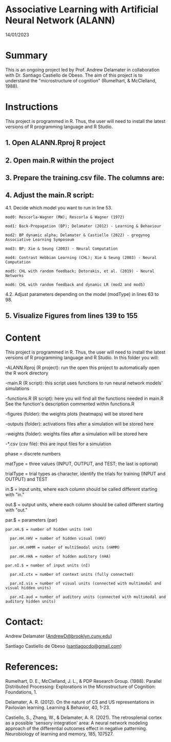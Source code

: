 # Associative Learning with Artificial Neural Network (ALANN)
14/01/2023



# Summary
This is an ongoing project led by Prof. Andrew Delamater in collaboration with Dr. Santiago Castiello de Obeso. The aim of this project is to understand the "microstructure of cognition" (Rumelhart, & McClelland, 1988).



# Instructions
This project is programmed in R. Thus, the user will need to install the latest versions of R programming language and R Studio. 

## 1. Open ALANN.Rproj R project ##

## 2. Open main.R within the project ##

## 3. Prepare the training.csv file. The columns are: ##
      
## 4. Adjust the main.R script: ##
  
  4.1. Decide which model you want to run in line 53. 
    
    mod0: Rescorla-Wagner (RW); Rescorla & Wagner (1972)
    
    mod1: Back-Propagation (BP); Delamater (2012) - Learning & Behaviour
    
    mod2: BP dynamic alpha; Delamater & Castiello (2022) - gregynog Associative Learning Symposoum
    
    mod3: BP; Xie & Seung (2003) - Neural Computation
    
    mod4: Contrast Hebbian Learning (CHL); Xie & Seung (2003) - Neural Computation
    
    mod5: CHL with random feedback; Detorakis, et al. (2019) - Neural Networks
    
    mod6: CHL with random feedback and dynamic LR (mod2 and mod5)
  
  4.2. Adjust parameters depending on the model (modType) in lines 63 to 98.
  
## 5. Visualize Figures from lines 139 to 155 ##



# Content
This project is programmed in R. Thus, the user will need to install the latest versions of R programming language and R Studio. In this folder you will:

-ALANN.Rproj (R project): run the open this project to automatically open the R work directory 

-main.R (R script): this script uses functions to run neural network models' simulations

-functions.R (R script): here you will find all the functions needed in main.R
	See the function's description commented within functions.R

-figures (folder): the weights plots (heatmaps) will be stored here

-outputs (folder): activations files after a simulation will be stored here

-weights (folder): weights files after a simulation will be stored here

-*.csv (csv file): this are input files for a simulation
  
  phase = discrete numbers
  
  matType = three values (INPUT, OUTPUT, and TEST; the last is optional)
  
  trialType = trial types as character, identify the trials for training (INPUT and OUTPUT) and TEST
  
  in.$ = input units, where each column should be called different starting with "in." 
  
  out.$ = output units, where each column should be called different starting with "out."
  
  par.$ = parameters (par)
  
    par.nH.$ = number of hidden units (nH)
     
      par.nH.nHV = number of hidden visual (nHV)
    
      par.nH.nHMM = number of multiSmodal units (nHMM)
    
      par.nH.nHA = number of hidden auditory (nHA)	
   
    par.nI.$ = number of input units (nI)
   
      par.nI.ctx = number of context units (fully connected)
     
      par.nI.vis = number of visual units (connected with multimodal and visual hidden units)
     
      par.nI.aud = number of auditory units (connected with multimodal and auditory hidden units)



# Contact:

Andrew Delamater (AndrewD@brooklyn.cuny.edu)

Santiago Castiello de Obeso (santiagocdo@gmail.com)



# References:

Rumelhart, D. E., McClelland, J. L., & PDP Research Group. (1988). 
Parallel Distributed Processing: Explorations in the Microstructure of Cognition: Foundations, 1.

Delamater, A. R. (2012). 
On the nature of CS and US representations in Pavlovian learning. 
Learning & Behavior, 40, 1-23.

Castiello, S., Zhang, W., & Delamater, A. R. (2021). 
The retrosplenial cortex as a possible 'sensory integration' area: A neural network modeling approach of the differential outcomes effect in negative patterning. 
Neurobiology of learning and memory, 185, 107527.